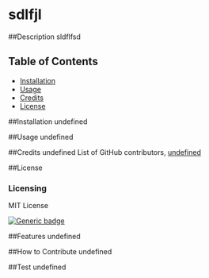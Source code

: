 
  # sdlfjl 

  ##Description 
  sldflfsd

  ## Table of Contents
  - [Installation](#installation)
  - [Usage](#usage)
  - [Credits](#credits)
  - [License](#license)

  ##Installation 
  undefined

  ##Usage
  undefined

  ##Credits
  undefined
  List of GitHub contributors, [undefined](https://gitbut.com/undefined)

  ##License
  
  ### Licensing 
  MIT License
  
  [![Generic badge](https://img.shields.io/badge/License-MIT&ensp;License-green.svg)](https://choosealicense.com/licenses/mit-license/.)
  
  

  ##Features
  undefined

  ##How to Contribute
  undefined

  ##Test
  undefined

